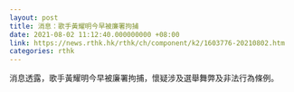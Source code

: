 ```yaml
---
layout: post
title: 消息：歌手黃耀明今早被廉署拘捕
date: 2021-08-02 11:12:40.000000000 +08:00
link: https://news.rthk.hk/rthk/ch/component/k2/1603776-20210802.htm
categories: rthk
---
```


消息透露，歌手黃耀明今早被廉署拘捕，懷疑涉及選舉舞弊及非法行為條例。
